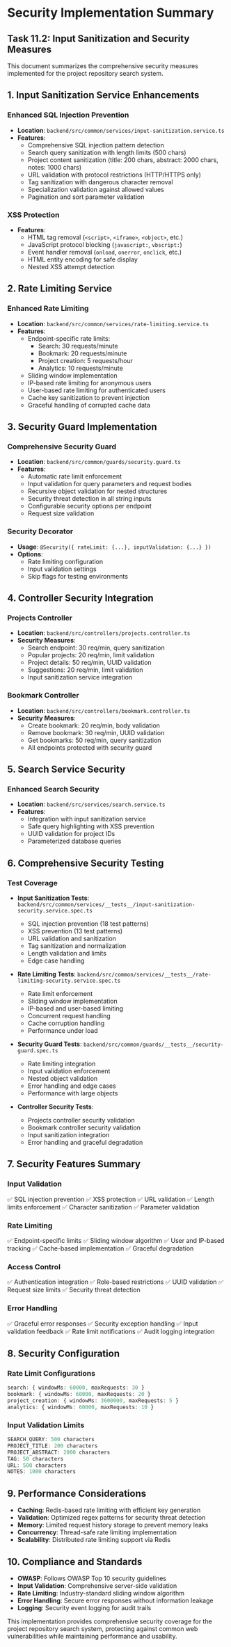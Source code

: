 # Security Implementation Summary

## Task 11.2: Input Sanitization and Security Measures

This document summarizes the comprehensive security measures implemented for the project repository search system.

## 1. Input Sanitization Service Enhancements

### Enhanced SQL Injection Prevention

- **Location**: `backend/src/common/services/input-sanitization.service.ts`
- **Features**:
  - Comprehensive SQL injection pattern detection
  - Search query sanitization with length limits (500 chars)
  - Project content sanitization (title: 200 chars, abstract: 2000 chars, notes: 1000 chars)
  - URL validation with protocol restrictions (HTTP/HTTPS only)
  - Tag sanitization with dangerous character removal
  - Specialization validation against allowed values
  - Pagination and sort parameter validation

### XSS Protection

- **Features**:
  - HTML tag removal (`<script>`, `<iframe>`, `<object>`, etc.)
  - JavaScript protocol blocking (`javascript:`, `vbscript:`)
  - Event handler removal (`onload`, `onerror`, `onclick`, etc.)
  - HTML entity encoding for safe display
  - Nested XSS attempt detection

## 2. Rate Limiting Service

### Enhanced Rate Limiting

- **Location**: `backend/src/common/services/rate-limiting.service.ts`
- **Features**:
  - Endpoint-specific rate limits:
    - Search: 30 requests/minute
    - Bookmark: 20 requests/minute
    - Project creation: 5 requests/hour
    - Analytics: 10 requests/minute
  - Sliding window implementation
  - IP-based rate limiting for anonymous users
  - User-based rate limiting for authenticated users
  - Cache key sanitization to prevent injection
  - Graceful handling of corrupted cache data

## 3. Security Guard Implementation

### Comprehensive Security Guard

- **Location**: `backend/src/common/guards/security.guard.ts`
- **Features**:
  - Automatic rate limit enforcement
  - Input validation for query parameters and request bodies
  - Recursive object validation for nested structures
  - Security threat detection in all string inputs
  - Configurable security options per endpoint
  - Request size validation

### Security Decorator

- **Usage**: `@Security({ rateLimit: {...}, inputValidation: {...} })`
- **Options**:
  - Rate limiting configuration
  - Input validation settings
  - Skip flags for testing environments

## 4. Controller Security Integration

### Projects Controller

- **Location**: `backend/src/controllers/projects.controller.ts`
- **Security Measures**:
  - Search endpoint: 30 req/min, query sanitization
  - Popular projects: 20 req/min, limit validation
  - Project details: 50 req/min, UUID validation
  - Suggestions: 20 req/min, limit validation
  - Input sanitization service integration

### Bookmark Controller

- **Location**: `backend/src/controllers/bookmark.controller.ts`
- **Security Measures**:
  - Create bookmark: 20 req/min, body validation
  - Remove bookmark: 30 req/min, UUID validation
  - Get bookmarks: 50 req/min, query sanitization
  - All endpoints protected with security guard

## 5. Search Service Security

### Enhanced Search Security

- **Location**: `backend/src/services/search.service.ts`
- **Features**:
  - Integration with input sanitization service
  - Safe query highlighting with XSS prevention
  - UUID validation for project IDs
  - Parameterized database queries

## 6. Comprehensive Security Testing

### Test Coverage

- **Input Sanitization Tests**: `backend/src/common/services/__tests__/input-sanitization-security.service.spec.ts`
  - SQL injection prevention (18 test patterns)
  - XSS prevention (13 test patterns)
  - URL validation and sanitization
  - Tag sanitization and normalization
  - Length validation and limits
  - Edge case handling

- **Rate Limiting Tests**: `backend/src/common/services/__tests__/rate-limiting-security.service.spec.ts`
  - Rate limit enforcement
  - Sliding window implementation
  - IP-based and user-based limiting
  - Concurrent request handling
  - Cache corruption handling
  - Performance under load

- **Security Guard Tests**: `backend/src/common/guards/__tests__/security-guard.spec.ts`
  - Rate limiting integration
  - Input validation enforcement
  - Nested object validation
  - Error handling and edge cases
  - Performance with large objects

- **Controller Security Tests**:
  - Projects controller security validation
  - Bookmark controller security validation
  - Input sanitization integration
  - Error handling and graceful degradation

## 7. Security Features Summary

### Input Validation

✅ SQL injection prevention
✅ XSS protection
✅ URL validation
✅ Length limits enforcement
✅ Character sanitization
✅ Parameter validation

### Rate Limiting

✅ Endpoint-specific limits
✅ Sliding window algorithm
✅ User and IP-based tracking
✅ Cache-based implementation
✅ Graceful degradation

### Access Control

✅ Authentication integration
✅ Role-based restrictions
✅ UUID validation
✅ Request size limits
✅ Security threat detection

### Error Handling

✅ Graceful error responses
✅ Security exception handling
✅ Input validation feedback
✅ Rate limit notifications
✅ Audit logging integration

## 8. Security Configuration

### Rate Limit Configurations

```typescript
search: { windowMs: 60000, maxRequests: 30 }
bookmark: { windowMs: 60000, maxRequests: 20 }
project_creation: { windowMs: 3600000, maxRequests: 5 }
analytics: { windowMs: 60000, maxRequests: 10 }
```

### Input Validation Limits

```typescript
SEARCH_QUERY: 500 characters
PROJECT_TITLE: 200 characters
PROJECT_ABSTRACT: 2000 characters
TAG: 50 characters
URL: 500 characters
NOTES: 1000 characters
```

## 9. Performance Considerations

- **Caching**: Redis-based rate limiting with efficient key generation
- **Validation**: Optimized regex patterns for security threat detection
- **Memory**: Limited request history storage to prevent memory leaks
- **Concurrency**: Thread-safe rate limiting implementation
- **Scalability**: Distributed rate limiting support via Redis

## 10. Compliance and Standards

- **OWASP**: Follows OWASP Top 10 security guidelines
- **Input Validation**: Comprehensive server-side validation
- **Rate Limiting**: Industry-standard sliding window algorithm
- **Error Handling**: Secure error responses without information leakage
- **Logging**: Security event logging for audit trails

This implementation provides comprehensive security coverage for the project repository search system, protecting against common web vulnerabilities while maintaining performance and usability.
